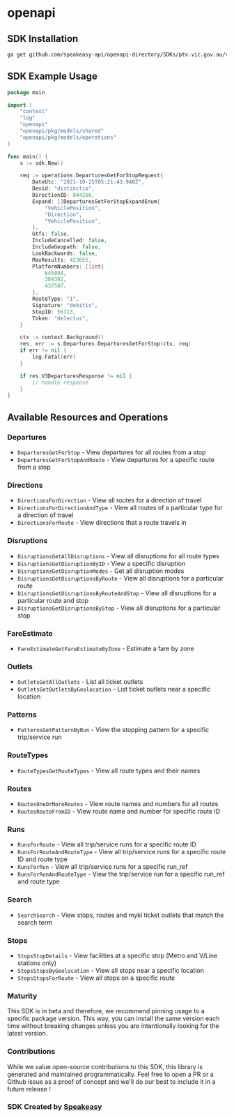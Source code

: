 # openapi

<!-- Start SDK Installation -->
## SDK Installation

```bash
go get github.com/speakeasy-api/openapi-directory/SDKs/ptv.vic.gov.au/v3/go
```
<!-- End SDK Installation -->

## SDK Example Usage
<!-- Start SDK Example Usage -->
```go
package main

import (
    "context"
    "log"
    "openapi"
    "openapi/pkg/models/shared"
    "openapi/pkg/models/operations"
)

func main() {
    s := sdk.New()

    req := operations.DeparturesGetForStopRequest{
        DateUtc: "2021-10-25T05:21:43.948Z",
        Devid: "distinctio",
        DirectionID: 844266,
        Expand: []DeparturesGetForStopExpandEnum{
            "VehiclePosition",
            "Direction",
            "VehiclePosition",
        },
        Gtfs: false,
        IncludeCancelled: false,
        IncludeGeopath: false,
        LookBackwards: false,
        MaxResults: 423655,
        PlatformNumbers: []int{
            645894,
            384382,
            437587,
        },
        RouteType: "1",
        Signature: "debitis",
        StopID: 56713,
        Token: "delectus",
    }

    ctx := context.Background()
    res, err := s.Departures.DeparturesGetForStop(ctx, req)
    if err != nil {
        log.Fatal(err)
    }

    if res.V3DeparturesResponse != nil {
        // handle response
    }
}
```
<!-- End SDK Example Usage -->

<!-- Start SDK Available Operations -->
## Available Resources and Operations


### Departures

* `DeparturesGetForStop` - View departures for all routes from a stop
* `DeparturesGetForStopAndRoute` - View departures for a specific route from a stop

### Directions

* `DirectionsForDirection` - View all routes for a direction of travel
* `DirectionsForDirectionAndType` - View all routes of a particular type for a direction of travel
* `DirectionsForRoute` - View directions that a route travels in

### Disruptions

* `DisruptionsGetAllDisruptions` - View all disruptions for all route types
* `DisruptionsGetDisruptionByID` - View a specific disruption
* `DisruptionsGetDisruptionModes` - Get all disruption modes
* `DisruptionsGetDisruptionsByRoute` - View all disruptions for a particular route
* `DisruptionsGetDisruptionsByRouteAndStop` - View all disruptions for a particular route and stop
* `DisruptionsGetDisruptionsByStop` - View all disruptions for a particular stop

### FareEstimate

* `FareEstimateGetFareEstimateByZone` - Estimate a fare by zone

### Outlets

* `OutletsGetAllOutlets` - List all ticket outlets
* `OutletsGetOutletsByGeolocation` - List ticket outlets near a specific location

### Patterns

* `PatternsGetPatternByRun` - View the stopping pattern for a specific trip/service run

### RouteTypes

* `RouteTypesGetRouteTypes` - View all route types and their names

### Routes

* `RoutesOneOrMoreRoutes` - View route names and numbers for all routes
* `RoutesRouteFromID` - View route name and number for specific route ID

### Runs

* `RunsForRoute` - View all trip/service runs for a specific route ID
* `RunsForRouteAndRouteType` - View all trip/service runs for a specific route ID and route type
* `RunsForRun` - View all trip/service runs for a specific run_ref
* `RunsForRunAndRouteType` - View the trip/service run for a specific run_ref and route type

### Search

* `SearchSearch` - View stops, routes and myki ticket outlets that match the search term

### Stops

* `StopsStopDetails` - View facilities at a specific stop (Metro and V/Line stations only)
* `StopsStopsByGeolocation` - View all stops near a specific location
* `StopsStopsForRoute` - View all stops on a specific route
<!-- End SDK Available Operations -->

### Maturity

This SDK is in beta and therefore, we recommend pinning usage to a specific package version.
This way, you can install the same version each time without breaking changes unless you are intentionally
looking for the latest version.

### Contributions

While we value open-source contributions to this SDK, this library is generated and maintained programmatically.
Feel free to open a PR or a Github issue as a proof of concept and we'll do our best to include it in a future release !

### SDK Created by [Speakeasy](https://docs.speakeasyapi.dev/docs/using-speakeasy/client-sdks)
